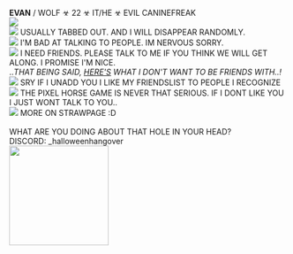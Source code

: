 **EVAN** / WOLF ☣ 22 ☣  IT/HE ☣ EVIL CANINEFREAK <br/>
<img src="https://gifcity.carrd.co/assets/images/gallery39/59e6c9a7.gif?v=47652796">
<br/>
<img src="https://i.imgur.com/ovaff5r.gif"> USUALLY TABBED OUT. AND I WILL DISAPPEAR RANDOMLY.
<br/>
<img src="https://i.imgur.com/kqNZIYF.gif"> I'M BAD AT TALKING TO PEOPLE. IM NERVOUS SORRY.
<br/> 
<img src="https://pixels.crd.co/assets/images/gallery05/50e1276b.gif?v=99d3974e"> I NEED FRIENDS. PLEASE TALK TO ME IF YOU THINK WE WILL GET ALONG. I PROMISE I'M NICE. <br/> 
..*THAT BEING SAID, [HERE'S](https://rentry.co/wolfs-dni) WHAT I DON'T WANT TO BE FRIENDS WITH..!*
<br/>
<img src="https://i.imgur.com/BjtQDjG.gif"> SRY IF I UNADD YOU I LIKE MY FRIENDSLIST TO PEOPLE I RECOGNIZE 
<br/>
<img src="https://gifcity.carrd.co/assets/images/gallery31/1ad9e5e9.gif?v=47652796"> THE PIXEL HORSE GAME IS NEVER THAT SERIOUS. IF I DONT LIKE YOU I JUST WONT TALK TO YOU..
<br/>
<img src="https://gifcity.carrd.co/assets/images/gallery01/541621c7.gif?v=47652796"> MORE ON STRAWPAGE :D
<br/>
<br/>
WHAT ARE YOU DOING ABOUT THAT HOLE IN YOUR HEAD? <br/>
DISCORD: _halloweenhangover <br/>
 <img src="https://i.imgur.com/trK19Wf.gif" width="180"> <br/> <br/> <br/>
 
